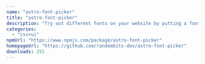 ```yaml
---
name: "astro-font-picker"
title: "astro-font-picker"
description: "Try out different fonts on your website by putting a font picker in the Astro Dev Toolbar"
categories:
  - "css+ui"
npmUrl: "https://www.npmjs.com/package/astro-font-picker"
homepageUrl: "https://github.com/randombits-dev/astro-font-picker"
downloads: 251
---
```

